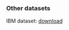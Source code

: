 ### Other datasets

IBM dataset:
[download](https://drive.google.com/drive/folders/12DnQ0vgcL-X1Oiac1Uagv8yKPSeci8zv)